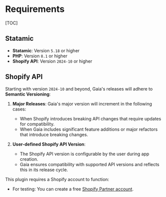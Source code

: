 # Requirements

[TOC]

## Statamic

- **Statamic**: Version `5.18` or higher
- **PHP**: Version `8.1` or higher
- **Shopify API**: Version `2024-10` or higher

## Shopify API

Starting with version `2024-10` and beyond, Gaia's releases will adhere to **Semantic Versioning**:

1. **Major Releases**: Gaia's major version will increment in the following cases:
    - When Shopify introduces breaking API changes that require updates for compatibility.
    - When Gaia includes significant feature additions or major refactors that introduce breaking changes.

2. **User-defined Shopify API Version**:
    - The Shopify API version is configurable by the user during app creation.
    - Gaia ensures compatibility with supported API versions and reflects this in its release cycle.

This plugin requires a Shopify account to function:

- For testing: You can create a free [Shopify Partner account](https://partners.shopify.com).
